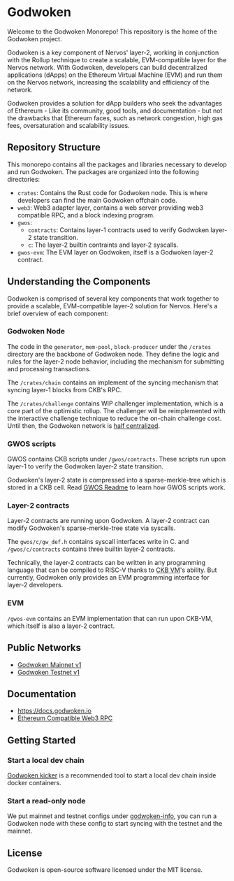 # Godwoken

Welcome to the Godwoken Monorepo! This repository is the home of the Godwoken project.

Godwoken is a key component of Nervos' layer-2, working in conjunction with the Rollup technique to create a scalable, EVM-compatible layer for the Nervos network. With Godwoken, developers can build decentralized applications (dApps) on the Ethereum Virtual Machine (EVM) and run them on the Nervos network, increasing the scalability and efficiency of the network.

Godwoken provides a solution for dApp builders who seek the advantages of Ethereum - Like its community, good tools, and documentation - but not the drawbacks that Ethereum faces, such as network congestion, high gas fees, oversaturation and scalability issues.


## Repository Structure

This monorepo contains all the packages and libraries necessary to develop and run Godwoken. The packages are organized into the following directories:

- `crates`: Contains the Rust code for Godwoken node. This is where developers can find the main Godwoken offchain code.
- `web3`: Web3 adapter layer, contains a web server providing web3 compatible RPC, and a block indexing program.
- `gwos`: 
    - `contracts`: Contains layer-1 contracts used to verify Godwoken layer-2 state transition.
    - `c`: The layer-2 builtin contraints and layer-2 syscalls.
- `gwos-evm`: The EVM layer on Godwoken, itself is a Godwoken layer-2 contract.

## Understanding the Components

Godwoken is comprised of several key components that work together to provide a scalable, EVM-compatible layer-2 solution for Nervos. Here's a brief overview of each component:

### Godwoken Node

The code in the `generator`, `mem-pool`, `block-producer` under the `/crates` directory are the backbone of Godwoken node. They define the logic and rules for the layer-2 node behavior, including the mechanism for submitting and processing transactions.

The `/crates/chain` contains an implement of the syncing mechanism that syncing layer-1 blocks from CKB's RPC.

The `/crates/challenge` contains WIP challenger implementation, which is a core part of the optimistic rollup. The challenger will be reimplemented with the interactive challenge technique to reduce the on-chain challenge cost. Until then, the Godwoken network is [half centralized](https://docs.godwoken.io/overview#decentralization-roadmap).

### GWOS scripts

GWOS contains CKB scripts under `/gwos/contracts`. These scripts run upon layer-1 to verify the Godwoken layer-2 state transition.

Godwoken's layer-2 state is compressed into a sparse-merkle-tree which is stored in a CKB cell. Read [GWOS Readme](gwos/README.md) to learn how GWOS scripts work.

### Layer-2 contracts

Layer-2 contracts are running upon Godwoken. A layer-2 contract can modify Godwoken's sparse-merkle-tree state via syscalls.

The `gwos/c/gw_def.h` contains syscall interfaces write in C. and `/gwos/c/contracts` contains three builtin layer-2 contracts.

Technically, the layer-2 contracts can be written in any programming language that can be compiled to RISC-V thanks to [CKB VM](https://github.com/nervosnetwork/ckb-vm)'s ability. But currently, Godwoken only provides an EVM programming interface for layer-2 developers.

### EVM

`/gwos-evm` contains an EVM implementation that can run upon CKB-VM, which itself is also a layer-2 contract.

## Public Networks
- [Godwoken Mainnet v1](https://docs.godwoken.io/connectionInfo#godwoken-mainnet-v1)
- [Godwoken Testnet v1](https://docs.godwoken.io/connectionInfo#godwoken-testnet-v1)

## Documentation
- https://docs.godwoken.io
- [Ethereum Compatible Web3 RPC](web3/docs/apis.md)

## Getting Started

### Start a local dev chain

[Godwoken kicker](https://github.com/godwokenrises/godwoken-kicker/blob/develop/docs/kicker-start.md) is a recommended tool to start a local dev chain inside docker containers.

### Start a read-only node

We put mainnet and testnet configs under [godwoken-info](https://github.com/godwokenrises/godwoken-info), you can run a Godwoken node with these config to start syncing with the testnet and the mainnet.

## License

Godwoken is open-source software licensed under the MIT license.
